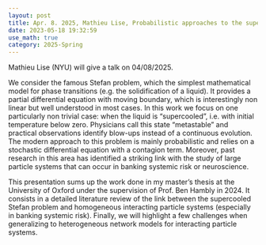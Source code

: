 ```yaml
---
layout: post
title: Apr. 8. 2025, Mathieu Lise, Probabilistic approaches to the supercooled Stefan problem
date: 2023-05-18 19:32:59
use_math: true
category: 2025-Spring
---
```

 
Mathieu Lise (NYU) will give a talk on 04/08/2025.

We consider the famous Stefan problem, which the simplest mathematical model for phase transitions (e.g. the solidification of a liquid). It provides a partial differential equation with moving boundary, which is interestingly non linear but well understood in most cases. In this work we focus on one particularly non trivial case: when the liquid is “supercooled”, i.e. with initial temperature below zero. Physicians call this state “metastable” and practical observations identify blow-ups instead of a continuous evolution. The modern approach to this problem is mainly probabilistic and relies on a stochastic differential equation with a contagion term. Moreover, past research in this area has identified a striking link with the study of large particle systems that can occur in banking systemic risk or neuroscience.  

This presentation sums up the work done in my master’s thesis at the University of Oxford under the supervision of Prof. Ben Hambly in 2024. It consists in a detailed literature review of the link between the supercooled Stefan problem and homogeneous interacting particle systems (especially in banking systemic risk). Finally, we will highlight a few challenges when generalizing to heterogeneous network models for interacting particle systems. 
